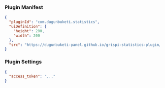 ### Plugin Manifest

```json
{
  "pluginId": "com.dugunbuketi.statistics",
  "uiDefinition": {
    "height": 200,
    "width": 200
  },
  "src": "https://dugunbuketi-panel.github.io/grispi-statistics-plugin/build/"
}
```

### Plugin Settings

```json
{
  "access_token": "..."
}
```
